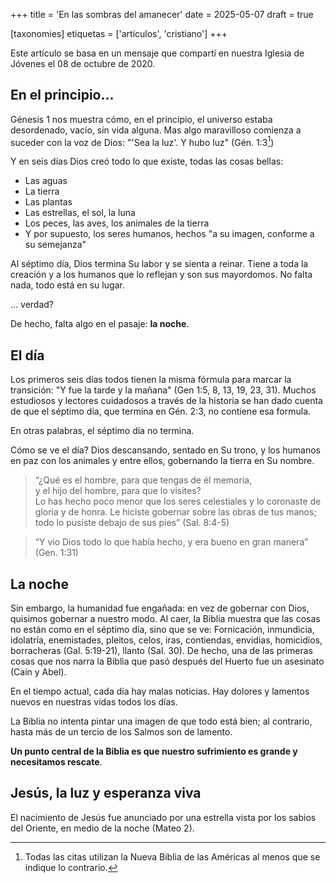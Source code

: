 +++
title = 'En las sombras del amanecer'
date = 2025-05-07
draft = true

[taxonomies]
etiquetas = ['artículos', 'cristiano']
+++

Este artículo se basa en un mensaje que compartí en nuestra Iglesia de Jóvenes el 08 de octubre de 2020.

## En el principio...
Génesis 1 nos muestra cómo, en el principio, el universo estaba desordenado, vacío,
sin vida alguna.
Mas algo maravilloso comienza a suceder con la voz de Dios:
"'Sea la luz'.
Y hubo luz" (Gén. 1:3[^1])

Y en seis días Dios creó todo lo que existe, todas las cosas bellas:
- Las aguas
- La tierra
- Las plantas
- Las estrellas, el sol, la luna
- Los peces, las aves, los animales de la tierra
- Y por supuesto, los seres humanos, hechos
"a su imagen, conforme a su semejanza"

Al séptimo día, Dios termina Su labor y se sienta a reinar.
Tiene a toda la creación y a los humanos que lo reflejan
y son sus mayordomos.
No falta nada, todo está en su lugar.

... verdad?

De hecho, falta algo en el pasaje:
**la noche**.

## El día
Los primeros seis días todos tienen la misma fórmula para marcar la transición:
"Y fue la tarde y la mañana" (Gen 1:5, 8, 13, 19, 23, 31).
Muchos estudiosos y lectores cuidadosos a través de la historia
se han dado cuenta de que el séptimo día,
que termina en Gén. 2:3, no contiene esa formula.

En otras palabras, el séptimo día no termina.

Cómo se ve el día? 
Dios descansando, sentado en Su trono,
y los humanos en paz con los animales y entre ellos,
gobernando la tierra en Su nombre. 

> “¿Qué es el hombre, para que tengas de él memoria,<br>
> y el hijo del hombre, para que lo visites?<br>
> Lo has hecho poco menor que los seres celestiales y lo coronaste de gloria y de honra.
> Le hiciste gobernar sobre las obras de tus manos; todo lo pusiste debajo de sus pies” (Sal. 8:4-5)

>  “Y vio Dios todo lo que había hecho, y era bueno en gran manera” (Gen. 1:31)

## La noche
Sin embargo, la humanidad fue engañada:
en vez de gobernar con Dios, quisimos gobernar a nuestro modo.
Al caer, la Biblia muestra que las cosas no están como en el séptimo día,
sino que se ve:
Fornicación, inmundicia, idolatría, enemistades,
pleitos, celos, iras, contiendas,
envidias, homicidios, borracheras (Gal. 5:19-21),
llanto (Sal. 30).
De hecho, una de las primeras cosas que nos narra la Biblia
que pasó después del Huerto fue un asesinato (Caín y Abel).

En el tiempo actual,
cada día hay malas noticias.
Hay dolores y lamentos nuevos en nuestras vidas todos los días.

La Biblia no intenta pintar una imagen de que todo está bien;
al contrario, hasta más de un tercio
de los Salmos son de lamento.

**Un punto central de la Biblia es que nuestro sufrimiento es grande
y necesitamos rescate**.

## Jesús, la luz y esperanza viva
El nacimiento de Jesús fue anunciado por una estrella
vista por los sabios del Oriente, en medio de la noche (Mateo 2). 

[^1]: Todas las citas utilizan la Nueva Biblia de las Américas al menos que se indique lo contrario.

